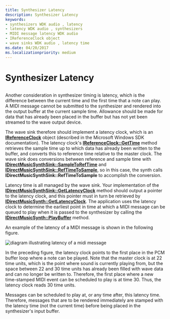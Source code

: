 ```yaml
---
title: Synthesizer Latency
description: Synthesizer Latency
keywords:
- synthesizers WDK audio , latency
- latency WDK audio , synthesizers
- MIDI message latency WDK audio
- IReferenceClock object
- wave sinks WDK audio , latency time
ms.date: 04/20/2017
ms.localizationpriority: medium
---
```


# Synthesizer Latency


## <span id="synthesizer_latency"></span><span id="SYNTHESIZER_LATENCY"></span>


Another consideration in synthesizer timing is latency, which is the difference between the current time and the first time that a note can play. A MIDI message cannot be submitted to the synthesizer and rendered into the output buffer at the current sample time. Allowance should be made for data that has already been placed in the buffer but has not yet been streamed to the wave output device.

The wave sink therefore should implement a latency clock, which is an [**IReferenceClock**](/windows/desktop/wmformat/ireferenceclock) object (described in the Microsoft Windows SDK documentation). The latency clock's [**IReferenceClock::GetTime**](/previous-versions//dd551385(v=vs.85)) method retrieves the sample time up to which data has already been written to the buffer, and converts this to reference time relative to the master clock. The wave sink does conversions between reference and sample time with [**IDirectMusicSynthSink::SampleToRefTime**](/windows/win32/api/dmusics/nf-dmusics-idirectmusicsynthsink-sampletoreftime) and [**IDirectMusicSynthSink::RefTimeToSample**](/windows/win32/api/dmusics/nf-dmusics-idirectmusicsynthsink-reftimetosample), so in this case, the synth calls **IDirectMusicSynthSink::RefTimeToSample** to accomplish the conversion.

Latency time is all managed by the wave sink. Your implementation of the [**IDirectMusicSynthSink::GetLatencyClock**](/windows/win32/api/dmusics/nf-dmusics-idirectmusicsynthsink-getlatencyclock) method should output a pointer to the latency clock, and this pointer must in turn be retrieved by [**IDirectMusicSynth::GetLatencyClock**](/windows/win32/api/dmusics/nf-dmusics-idirectmusicsynth-getlatencyclock). The application uses the latency clock to determine the earliest point in time at which a MIDI message can be queued to play when it is passed to the synthesizer by calling the [**IDirectMusicSynth::PlayBuffer**](/windows/win32/api/dmusics/nf-dmusics-idirectmusicsynth-playbuffer) method.

An example of the latency of a MIDI message is shown in the following figure.

![diagram illustrating latency of a midi message](images/dmclock.png)

In the preceding figure, the latency clock points to the first place in the PCM buffer loop where a note can be played. Note that the master clock is at 22 time units, which is the point where sound is currently playing from, but the space between 22 and 30 time units has already been filled with wave data and can no longer be written to. Therefore, the first place where a new time-stamped MIDI event can be scheduled to play is at time 30. Thus, the latency clock reads 30 time units.

Messages can be scheduled to play at, or any time after, this latency time. Therefore, messages that are to be rendered immediately are stamped with the latency time (not the current time) before being placed in the synthesizer's input buffer.

 

